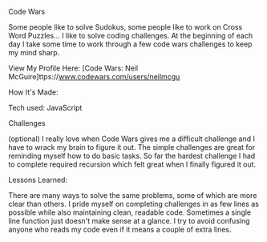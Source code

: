 Code Wars

Some people like to solve Sudokus, some people like to work on Cross Word Puzzles... I like to solve coding challenges. At the beginning of each day I take some time to work through a few code wars challenges to keep my mind sharp.

View My Profile Here: [Code Wars: Neil McGuire]ttps://www.codewars.com/users/neilmcgu

How It's Made:

Tech used: JavaScript

Challenges 

(optional)
I really love when Code Wars gives me a difficult challenge and I have to wrack my brain to figure it out. The simple challenges are great for reminding myself how to do basic tasks. So far the hardest challenge I had to complete required recursion which felt great when I finally figured it out.

Lessons Learned:

There are many ways to solve the same problems, some of which are more clear than others. I pride myself on completing challenges in as few lines as possible while also maintaining clean, readable code. Sometimes a single line function just doesn't make sense at a glance. I try to avoid confusing anyone who reads my code even if it means a couple of extra lines.
